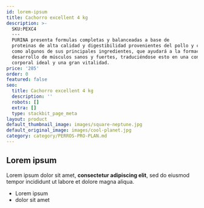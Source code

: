 ```yaml
---
id: lorem-ipsum
title: Cachorro excellent 4 kg
description: >-
  SKU:PEXC4 
  ---
  PURINA presenta formulas completas y balanceadas a base de
  proteinas de alta calidad y digestibilidad provenientes del pollo y con arroz
  como algunos de sus principales ingredientes, que ayudará a la formación y
  desarrollo de músculos sanos y fuertes, traduciéndose esto en una conformación
  corporal ideal y una gran vitalidad.
price: '285'
order: 0
featured: false
seo:
  title: Cachorro excellent 4 kg
  description: ''
  robots: []
  extra: []
  type: stackbit_page_meta
layout: product
default_thumbnail_image: images/square-neptune.jpg
default_original_image: images/cool-planet.jpg
category: category/PERROS-PRO-PLAN.md
---
```

## Lorem ipsum

Lorem ipsum dolor sit amet, **consectetur adipiscing elit**, sed do eiusmod tempor incididunt ut labore et dolore magna aliqua.

- Lorem ipsum
- dolor sit amet

